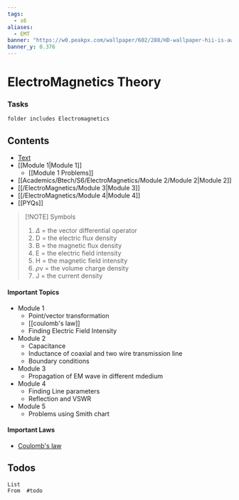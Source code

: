 ```yaml
---
tags:
  - s6
aliases:
  - EMT
banner: "https://w0.peakpx.com/wallpaper/602/288/HD-wallpaper-hii-is-awarded-electromagnetic-spectrum-contract-to-support.jpg"
banner_y: 0.376
---
```


# ElectroMagnetics Theory

### Tasks

```tasks
folder includes Electromagnetics
```

## Contents

- [Text](https://drive.google.com/file/d/1lFXMNLvuTDy1JrL4NnVrQtpwg9xTWLt3/view?usp=drive_link)
- [[Module 1|Module 1]]
  - [[Module 1 Problems]]
- [[Academics/Btech/S6/ElectroMagnetics/Module 2/Module 2|Module 2]]
- [[/ElectroMagnetics/Module 3|Module 3]]
- [[/ElectroMagnetics/Module 4|Module 4]]
- [[PYQs]]

> [!NOTE] Symbols
>
> 1. $\Delta$ = the vector differential operator
> 2. D = the electric flux density
> 3. B = the magnetic flux density
> 4. E = the electric field intensity
> 5. H = the magnetic field intensity
> 6. $\rho$v = the volume charge density
> 7. J = the current density

#### Important Topics

- Module 1
  - Point/vector transformation
  - [[coulomb's law]]
  - Finding Electric Field Intensity
- Module 2
  - Capacitance
  - Inductance of coaxial and two wire transmission line
  - Boundary conditions
- Module 3
  - Propagation of EM wave in different mdedium
- Module 4
  - Finding Line parameters
  - Reflection and VSWR
- Module 5
  - Problems using Smith chart

#### Important Laws

- [Coulomb's law](coulomb's%20law.md)

## Todos

```dataview
List
From  #todo
```
